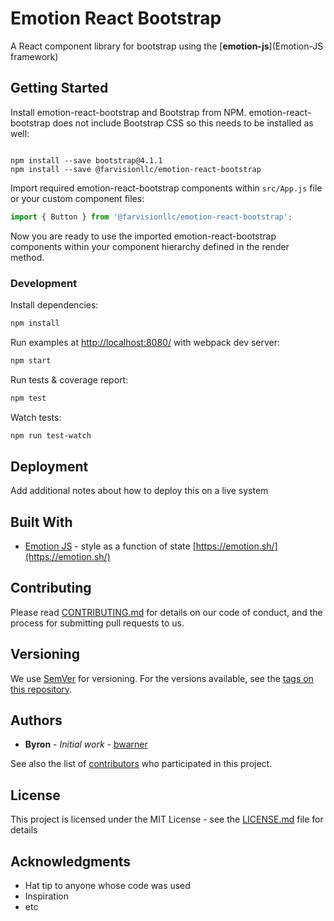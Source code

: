 # Emotion React Bootstrap

A React component library for bootstrap using the [**emotion-js**](Emotion-JS framework)

## Getting Started

Install emotion-react-bootstrap and Bootstrap from NPM. emotion-react-bootstrap does not include Bootstrap CSS so this needs to be installed as well:

```

npm install --save bootstrap@4.1.1
npm install --save @farvisionllc/emotion-react-bootstrap

```

Import required emotion-react-bootstrap components within ```src/App.js``` file or your custom component files:

```js
import { Button } from '@farvisionllc/emotion-react-bootstrap';
```

Now you are ready to use the imported emotion-react-bootstrap components within your component hierarchy defined in the render
method.

### Development

Install dependencies:

```sh
npm install
```

Run examples at [http://localhost:8080/](http://localhost:8080/) with webpack dev server:

```sh
npm start
```

Run tests & coverage report:

```sh
npm test
```

Watch tests:

```sh
npm run test-watch
```

## Deployment

Add additional notes about how to deploy this on a live system

## Built With

* [Emotion JS](https://github.com/emotion-js/emotion) - style as a function of state [https://emotion.sh/](https://emotion.sh/)

## Contributing

Please read [CONTRIBUTING.md](https://gist.github.com/PurpleBooth/b24679402957c63ec426) for details on our code of conduct, and the process for submitting pull requests to us.

## Versioning

We use [SemVer](http://semver.org/) for versioning. For the versions available, see the [tags on this repository](https://github.com/your/project/tags).

## Authors

* **Byron** - *Initial work* - [bwarner](https://github.com/bwarner)

See also the list of [contributors](https://github.com/your/project/contributors) who participated in this project.

## License

This project is licensed under the MIT License - see the [LICENSE.md](LICENSE.md) file for details

## Acknowledgments

* Hat tip to anyone whose code was used
* Inspiration
* etc
